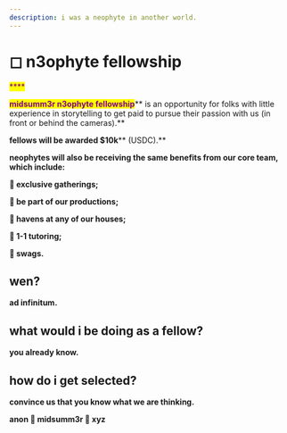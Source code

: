 ```yaml
---
description: i was a neophyte in another world.
---
```


# ◻ n3ophyte fellowship

<mark style="color:purple;">****</mark>

<mark style="color:purple;">**midsumm3r n3ophyte fellowship**</mark>** is an opportunity for folks with little experience in storytelling to get paid to pursue their passion with us (in front or behind the cameras).**



**fellows will be awarded **<mark style="color:purple;">**$10k**</mark>** (USDC).**



**neophytes will also be receiving the same benefits from our core team, which include:**

**🌹 exclusive gatherings;**

**🌹 be part of our productions;**

**🌹 havens at any of our houses;**

**🌹 1-1 tutoring;**

**🌹 swags.**&#x20;



## wen?



**ad infinitum.**



## what would i be doing as a fellow?



**you already know.**



## how do i get selected?



**convince us that you know what we are thinking.**

**anon  🏧  midsumm3r 👙 xyz**



